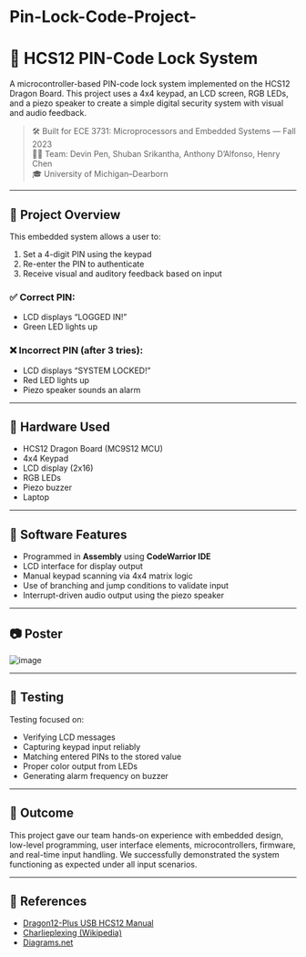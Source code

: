 # Pin-Lock-Code-Project-

# 🔐 HCS12 PIN-Code Lock System

A microcontroller-based PIN-code lock system implemented on the HCS12 Dragon Board. This project uses a 4x4 keypad, an LCD screen, RGB LEDs, and a piezo speaker to create a simple digital security system with visual and audio feedback.

> 🛠 Built for ECE 3731: Microprocessors and Embedded Systems — Fall 2023  
> 👨‍💻 Team: Devin Pen, Shuban Srikantha, Anthony D’Alfonso, Henry Chen  
> 🎓 University of Michigan–Dearborn

---

## 📌 Project Overview

This embedded system allows a user to:

1. Set a 4-digit PIN using the keypad
2. Re-enter the PIN to authenticate
3. Receive visual and auditory feedback based on input

### ✅ Correct PIN:
- LCD displays “LOGGED IN!”
- Green LED lights up

### ❌ Incorrect PIN (after 3 tries):
- LCD displays “SYSTEM LOCKED!”
- Red LED lights up
- Piezo speaker sounds an alarm

---

## 🧱 Hardware Used

- HCS12 Dragon Board (MC9S12 MCU)
- 4x4 Keypad
- LCD display (2x16)
- RGB LEDs
- Piezo buzzer
- Laptop 

---

## 🧠 Software Features

- Programmed in **Assembly** using **CodeWarrior IDE**
- LCD interface for display output
- Manual keypad scanning via 4x4 matrix logic
- Use of branching and jump conditions to validate input
- Interrupt-driven audio output using the piezo speaker

---

## 📷 Poster
![image](https://github.com/user-attachments/assets/08b8751f-4dfb-41be-b104-08161fe5dacb)

---

## 🧪 Testing

Testing focused on:
- Verifying LCD messages
- Capturing keypad input reliably
- Matching entered PINs to the stored value
- Proper color output from LEDs
- Generating alarm frequency on buzzer

---

## 🎯 Outcome

This project gave our team hands-on experience with embedded design, low-level programming, user interface elements, microcontrollers, firmware, and real-time input handling. We successfully demonstrated the system functioning as expected under all input scenarios.

---

## 🔗 References

- [Dragon12-Plus USB HCS12 Manual](https://www.evbplus.com/download_hcs12/dragon12_plus_usb_9s12_manual.pdf)
- [Charlieplexing (Wikipedia)](https://en.wikipedia.org/wiki/Charlieplexing)
- [Diagrams.net](https://app.diagrams.net/)
